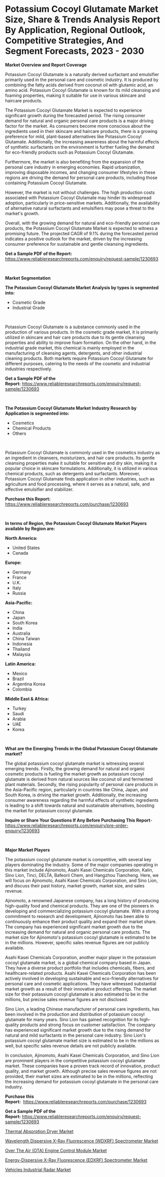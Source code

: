 <p><h1>Potassium Cocoyl Glutamate Market Size, Share & Trends Analysis Report By Application, Regional Outlook, Competitive Strategies, And Segment Forecasts, 2023 - 2030</h1></p><p><strong>Market Overview and Report Coverage</strong></p>
<p><p>Potassium Cocoyl Glutamate is a naturally derived surfactant and emulsifier primarily used in the personal care and cosmetic industry. It is produced by combining the fatty acids derived from coconut oil with glutamic acid, an amino acid. Potassium Cocoyl Glutamate is known for its mild cleansing and foaming properties, making it suitable for use in various skincare and haircare products.</p><p>The Potassium Cocoyl Glutamate Market is expected to experience significant growth during the forecasted period. The rising consumer demand for natural and organic personal care products is a major driving factor for the market. As consumers become more conscious about the ingredients used in their skincare and haircare products, there is a growing preference for mild, plant-based alternatives like Potassium Cocoyl Glutamate. Additionally, the increasing awareness about the harmful effects of synthetic surfactants on the environment is further fueling the demand for eco-friendly products such as Potassium Cocoyl Glutamate.</p><p>Furthermore, the market is also benefiting from the expansion of the personal care industry in emerging economies. Rapid urbanization, improving disposable incomes, and changing consumer lifestyles in these regions are driving the demand for personal care products, including those containing Potassium Cocoyl Glutamate.</p><p>However, the market is not without challenges. The high production costs associated with Potassium Cocoyl Glutamate may hinder its widespread adoption, particularly in price-sensitive markets. Additionally, the availability of alternative natural surfactants and emulsifiers may pose a threat to the market's growth.</p><p>Overall, with the growing demand for natural and eco-friendly personal care products, the Potassium Cocoyl Glutamate Market is expected to witness a promising future. The projected CAGR of 9.1% during the forecasted period indicates a positive outlook for the market, driven by the increasing consumer preference for sustainable and gentle cleansing ingredients.</p></p>
<p><strong>Get a Sample PDF of the Report:</strong> <a href="https://www.reliableresearchreports.com/enquiry/request-sample/1230693">https://www.reliableresearchreports.com/enquiry/request-sample/1230693</a></p>
<p>&nbsp;</p>
<p><strong>Market Segmentation</strong></p>
<p><strong>The Potassium Cocoyl Glutamate Market Analysis by types is segmented into:</strong></p>
<p><ul><li>Cosmetic Grade</li><li>Industrial Grade</li></ul></p>
<p>&nbsp;</p>
<p><p>Potassium Cocoyl Glutamate is a substance commonly used in the production of various products. In the cosmetic grade market, it is primarily utilized in skincare and hair care products due to its gentle cleansing properties and ability to improve foam formation. On the other hand, in the industrial grade market, this chemical is mainly employed in the manufacturing of cleansing agents, detergents, and other industrial cleaning products. Both markets require Potassium Cocoyl Glutamate for different purposes, catering to the needs of the cosmetic and industrial industries respectively.</p></p>
<p><strong>Get a Sample PDF of the Report:</strong>&nbsp;<a href="https://www.reliableresearchreports.com/enquiry/request-sample/1230693">https://www.reliableresearchreports.com/enquiry/request-sample/1230693</a></p>
<p>&nbsp;</p>
<p><strong>The Potassium Cocoyl Glutamate Market Industry Research by Application is segmented into:</strong></p>
<p><ul><li>Cosmetics</li><li>Chemical Products</li><li>Others</li></ul></p>
<p>&nbsp;</p>
<p><p>Potassium Cocoyl Glutamate is commonly used in the cosmetics industry as an ingredient in cleansers, moisturizers, and hair care products. Its gentle cleansing properties make it suitable for sensitive and dry skin, making it a popular choice in skincare formulations. Additionally, it is utilized in various chemical products, such as detergents and surfactants. Moreover, Potassium Cocoyl Glutamate finds application in other industries, such as agriculture and food processing, where it serves as a natural, safe, and effective emulsifier and stabilizer.</p></p>
<p><strong>Purchase this Report:</strong>&nbsp; <a href="https://www.reliableresearchreports.com/purchase/1230693">https://www.reliableresearchreports.com/purchase/1230693</a></p>
<p>&nbsp;</p>
<p><strong>In terms of Region, the Potassium Cocoyl Glutamate Market Players available by Region are:</strong></p>
<p>
    <p> <strong> North America: </strong>
        <ul>
            <li>United States</li>
            <li>Canada</li>
        </ul>
        </p> 
    <p> <strong> Europe: </strong>
        <ul>
            <li>Germany</li>
            <li>France</li>
            <li>U.K.</li>
            <li>Italy</li>
            <li>Russia</li>
        </ul>
        </p> 
    <p> <strong> Asia-Pacific: </strong>
        <ul>
            <li>China</li>
            <li>Japan</li>
            <li>South Korea</li>
            <li>India</li>
            <li>Australia</li>
            <li>China Taiwan</li>
            <li>Indonesia</li>
            <li>Thailand</li>
            <li>Malaysia</li>
        </ul>
        </p> 
    <p> <strong> Latin America: </strong>
        <ul>
            <li>Mexico</li>
            <li>Brazil</li>
            <li>Argentina Korea</li>
            <li>Colombia</li>
        </ul>
        </p> 
    <p> <strong> Middle East & Africa: </strong>
        <ul>
            <li>Turkey</li>
            <li>Saudi</li>
            <li>Arabia</li>
            <li>UAE</li>
            <li>Korea</li>
        </ul>
    </p>
    </p>
<p>&nbsp;</p>
<p><strong>What are the Emerging Trends in the Global Potassium Cocoyl Glutamate market?</strong></p>
<p><p>The global potassium cocoyl glutamate market is witnessing several emerging trends. Firstly, the growing demand for natural and organic cosmetic products is fueling the market growth as potassium cocoyl glutamate is derived from natural sources like coconut oil and fermented plant materials. Secondly, the rising popularity of personal care products in the Asia-Pacific region, particularly in countries like China, Japan, and South Korea, is driving the market growth. Additionally, the increasing consumer awareness regarding the harmful effects of synthetic ingredients is leading to a shift towards natural and sustainable alternatives, boosting the market for potassium cocoyl glutamate.</p></p>
<p><strong>Inquire or Share Your Questions If Any Before Purchasing This Report</strong>- <a href="https://www.reliableresearchreports.com/enquiry/pre-order-enquiry/1230693">https://www.reliableresearchreports.com/enquiry/pre-order-enquiry/1230693</a></p>
<p>&nbsp;</p>
<p><strong>Major Market Players</strong></p>
<p><p>The potassium cocoyl glutamate market is competitive, with several key players dominating the industry. Some of the major companies operating in this market include Ajinomoto, Asahi Kasei Chemicals Corporation, Kalin, Sino Lion, Tinci, DELTA, Bafeorii Chem, and Hangzhou Tiancheng. Here, we will focus on Ajinomoto, Asahi Kasei Chemicals Corporation, and Sino Lion, and discuss their past history, market growth, market size, and sales revenue.</p><p>Ajinomoto, a renowned Japanese company, has a long history of producing high-quality food and chemical products. They are one of the pioneers in developing and commercializing potassium cocoyl glutamate. With a strong commitment to research and development, Ajinomoto has been able to continuously enhance their product quality and expand their market share. The company has experienced significant market growth due to the increasing demand for natural and organic personal care products. The market size for Ajinomoto's potassium cocoyl glutamate is estimated to be in the millions. However, specific sales revenue figures are not publicly available.</p><p>Asahi Kasei Chemicals Corporation, another major player in the potassium cocoyl glutamate market, is a global chemical company based in Japan. They have a diverse product portfolio that includes chemicals, fibers, and healthcare-related products. Asahi Kasei Chemicals Corporation has been actively involved in developing sustainable and eco-friendly alternatives for personal care and cosmetic applications. They have witnessed substantial market growth as a result of their innovative product offerings. The market size for their potassium cocoyl glutamate is also estimated to be in the millions, but precise sales revenue figures are not disclosed.</p><p>Sino Lion, a leading Chinese manufacturer of personal care ingredients, has been involved in the production and distribution of potassium cocoyl glutamate for many years. Sino Lion has gained recognition for its high-quality products and strong focus on customer satisfaction. The company has experienced significant market growth due to the rising demand for natural and mild surfactants in the personal care industry. Sino Lion's potassium cocoyl glutamate market size is estimated to be in the millions as well, but specific sales revenue details are not publicly available.</p><p>In conclusion, Ajinomoto, Asahi Kasei Chemicals Corporation, and Sino Lion are prominent players in the competitive potassium cocoyl glutamate market. These companies have a proven track record of innovation, product quality, and market growth. Although precise sales revenue figures are not provided, their market sizes are estimated to be in the millions, reflecting the increasing demand for potassium cocoyl glutamate in the personal care industry.</p></p>
<p><strong>Purchase this Report:</strong>&nbsp;&nbsp;<a href="https://www.reliableresearchreports.com/purchase/1230693">https://www.reliableresearchreports.com/purchase/1230693</a></p>
<p></p>
<p><strong>Get a Sample PDF of the Report:</strong>&nbsp;<a href="https://www.reliableresearchreports.com/enquiry/request-sample/1230693">https://www.reliableresearchreports.com/enquiry/request-sample/1230693</a></p>
<p><p><a href="https://medium.com/@jeremybates83/thermal-absorption-dryer-market-furnishes-information-on-market-share-market-trends-and-market-74f27e481a73">Thermal Absorption Dryer Market</a></p><p><a href="https://medium.com/@dylangilbert65/wavelength-dispersive-x-ray-fluorescence-wdxrf-spectrometer-market-trends-forecast-and-f10339e35f80">Wavelength Dispersive X-Ray Fluorescence (WDXRF) Spectrometer Market</a></p><p><a href="https://medium.com/@lorenzmayer1995/over-the-air-ota-engine-control-module-market-size-market-outlook-and-market-forecast-2023-to-71c237ecf4ec">Over The Air (OTA) Engine Control Module Market</a></p><p><a href="https://medium.com/@nicholasstewart02/energy-dispersive-x-ray-fluorescence-edxrf-spectrometer-market-research-report-its-history-and-6eb82bd2b6e6">Energy-Dispersive X-Ray Fluorescence (EDXRF) Spectrometer Market</a></p><p><a href="https://medium.com/@noelkunzei1/vehicles-industrial-radar-market-insight-market-trends-growth-forecasted-from-2023-to-2030-55a09c26e771">Vehicles Industrial Radar Market</a></p></p>